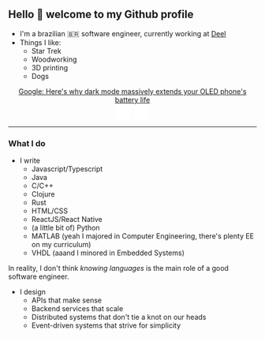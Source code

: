 ## Hello :vulcan_salute: welcome to my Github profile

- I'm a brazilian 🇧🇷 software engineer, currently working at [Deel](https://www.deel.com/pt/)
- Things I like:
    - Star Trek
    - Woodworking
    - 3D printing
    - Dogs

<div align="center">
<a href="https://www.zdnet.com/article/google-heres-why-dark-mode-massively-extends-your-oled-phones-battery-life" target="_blank" align="center">Google: Here's why dark mode massively extends your OLED phone's battery life</a>
</div>

<div align="center">
<a href="https://linkedin.com/in/yago-dorea" target="_blank"><img align="center" alt="Yago Dorea | LinkedIn" width="32px" src="https://raw.githubusercontent.com/yagodorea/yagodorea/main/icons/linkedin.svg" /></a>
<!-- <a href="https://www.instagram.com/_yago.jpeg/" target="_blank"><img align="center" alt="Yago Dorea | Instagram" width="32px" src="https://raw.githubusercontent.com/yagodorea/yagodorea/main/icons/instagram.svg" /></a> -->
<a href="https://medium.com/@yagodrea" target="_blank"><img align="center" alt="Yago Dorea | Medium" width="32px" src="https://raw.githubusercontent.com/yagodorea/yagodorea/main/icons/medium.svg" /></a>
<!-- <a href="https://twitter.com/yago_txt" target="_blank"><img align="center" alt="Yago Dorea | Twitter" width="32px" src="https://raw.githubusercontent.com/yagodorea/yagodorea/main/icons/twitter.svg" /></a> -->
<br />
</div>

---

### What I do

- I write
  - Javascript/Typescript
  - Java
  - C/C++
  - Clojure
  - Rust
  - HTML/CSS
  - ReactJS/React Native
  - (a little bit of) Python
  - MATLAB (yeah I majored in Computer Engineering, there's plenty EE on my curriculum)
  - VHDL (aaand I minored in Embedded Systems)

In reality, I don't think _knowing languages_ is the main role of a good software engineer.
- I design
  - APIs that make sense
  - Backend services that scale
  - Distributed systems that don't tie a knot on our heads
  - Event-driven systems that strive for simplicity

<!--
**yagodorea/yagodorea** is a ✨ _special_ ✨ repository because its `README.md` (this file) appears on your GitHub profile.

Here are some ideas to get you started:

- 🔭 I’m currently working on ...
- 🌱 I’m currently learning ...
- 👯 I’m looking to collaborate on ...
- 🤔 I’m looking for help with ...
- 💬 Ask me about ...
- 📫 How to reach me: ...
- 😄 Pronouns: ...
- ⚡ Fun fact: ...
-->
